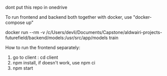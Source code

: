 
dont put this repo in onedrive

To run frontend and backend both together with docker, use "docker-compose up"

docker run --rm -v /c/Users/devli/Documents/Capstone/aldwairi-projects-futurefield/backend/models:/usr/src/app/models train

How to run the frontend separately:
1. go to client : cd client
2. npm install, if doesn't work, use npm ci
3. npm start

